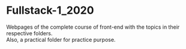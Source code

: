 # Fullstack-1_2020
Webpages of the complete course of front-end with the topics in their respective folders.  
Also, a practical folder for practice purpose.
